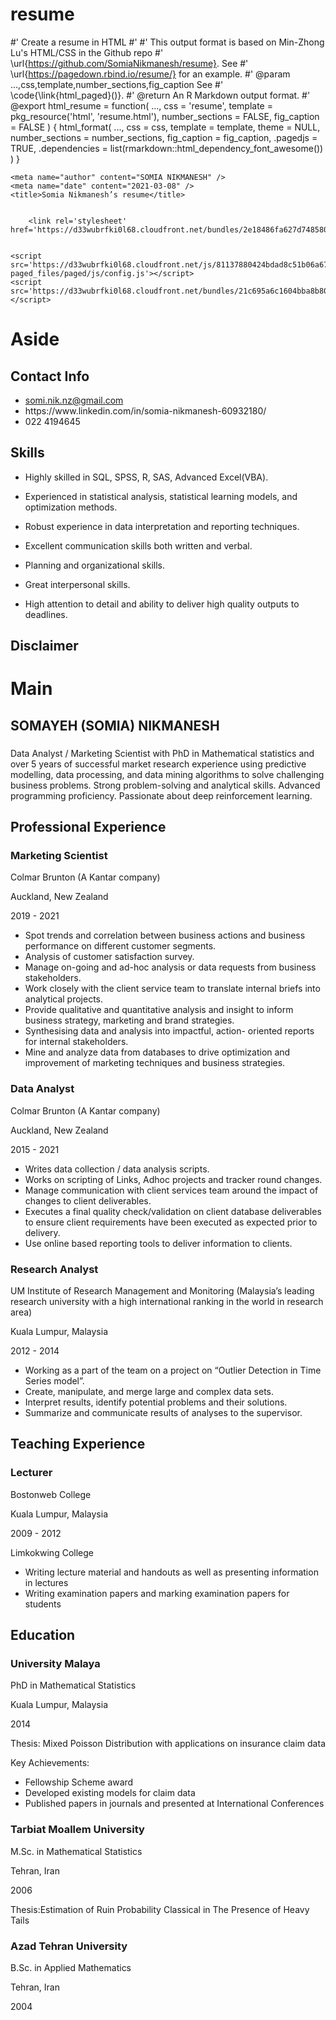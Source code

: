 # resume

#' Create a resume in HTML
#'
#' This output format is based on Min-Zhong Lu's HTML/CSS in the Github repo
#' \url{https://github.com/SomiaNikmanesh/resume}. See
#' \url{https://pagedown.rbind.io/resume/} for an example.
#' @param ...,css,template,number_sections,fig_caption See
#'   \code{\link{html_paged}()}.
#' @return An R Markdown output format.
#' @export
html_resume = function(
  ..., css = 'resume', template = pkg_resource('html', 'resume.html'),
  number_sections = FALSE, fig_caption = FALSE
) {
  html_format(
    ..., css = css, template = template, theme = NULL, number_sections = number_sections,
    fig_caption = fig_caption, .pagedjs = TRUE,
    .dependencies = list(rmarkdown::html_dependency_font_awesome())
  )
}

<!DOCTYPE html>
<html xmlns="http://www.w3.org/1999/xhtml">
  <head>
    <meta charset="utf-8" />
    <meta http-equiv="Content-Type" content="text/html; charset=utf-8" />
    <meta name="generator" content="pandoc" />
    <meta name="viewport" content="width=device-width, initial-scale=1">

    <meta name="author" content="SOMIA NIKMANESH" />
    <meta name="date" content="2021-03-08" />
    <title>Somia Nikmanesh’s resume</title>

    
        <link rel='stylesheet' href='https://d33wubrfki0l68.cloudfront.net/bundles/2e18486fa627d748580c3c26fcf2ff69bce17bb9.css'/>
    
    
    <script src='https://d33wubrfki0l68.cloudfront.net/js/81137880424bdad8c51b06a67b458ec2b9265923/jss-paged_files/paged/js/config.js'></script>
    <script src='https://d33wubrfki0l68.cloudfront.net/bundles/21c695a6c1604bba8b80dea520fddc3223d71594.js'></script>
    
    
  </head>
  <body>

<div id="aside" class="section level1">
<h1>Aside</h1>
<div id="contact" class="section level2">
<h2>Contact Info</h2>
<ul>
<li><i class="fa fa-envelope"></i> <a href="/cdn-cgi/l/email-protection#4b272221222a65323e0b243e3f2724242065282426" class="email"><span class="__cf_email__" data-cfemail="7e121714171f50070b3e110b0a12111115501d1113">somi.nik.nz@gmail.com</span></a></li>
<li><i class="fab fa-linkedin-in"></i>https://www.linkedin.com/in/somia-nikmanesh-60932180/</li>
<li><i class="fa fa-phone"></i> 022 4194645</li>
</ul>
</div>
<div id="skills" class="section level2">
<h2>Skills</h2>
<ul>
<li><p>Highly skilled in SQL, SPSS, R, SAS, Advanced Excel(VBA).</p></li>
<li><p>Experienced in statistical analysis, statistical learning models, and optimization methods.</p></li>
<li><p>Robust experience in data interpretation and reporting techniques.</p></li>
<li><p>Excellent communication skills both written and verbal.</p></li>
<li><p>Planning and organizational skills.</p></li>
<li><p>Great interpersonal skills.</p></li>
<li><p>High attention to detail and ability to deliver high quality outputs to deadlines.</p></li>
</ul>
</div>
<div id="disclaimer" class="section level2">
<h2>Disclaimer</h2>

</div>
</div>
<div id="main" class="section level1">
<h1>Main</h1>
<div id="title" class="section level2">
<h2>SOMAYEH (SOMIA) NIKMANESH</h2>
<div id="currently-searching-for-a-phd-student-position" class="section level3">
<h3></h3>
<p>Data Analyst / Marketing Scientist with PhD in Mathematical statistics and over 5 years of successful market research experience using predictive modelling,  data processing, and data mining algorithms to solve challenging business problems. Strong problem-solving and analytical skills. Advanced programming proficiency. Passionate about deep reinforcement learning.</p>
</div>
</div>


<div id="professional-experience" class="section level2" data-icon="suitcase">
<h2> Professional Experience</h2>
<div id="Marketing-Scientist" class="section level3">
<h3>Marketing Scientist</h3>
<p>Colmar Brunton (A Kantar company)</p>
<p>Auckland, New Zealand</p>
<p>2019 - 2021</p>
<div class="concise">
<ul>
<li>Spot trends and correlation between business actions and business performance on different customer segments.</li>
<li>Analysis of customer satisfaction survey.</li>
<li>Manage on-going and ad-hoc analysis or data requests from business stakeholders.</li>
<li>Work closely with the client service team to translate internal briefs into analytical projects.  </li>
<li>Provide qualitative and quantitative analysis and insight to inform business strategy, marketing and brand strategies.</li>
<li>Synthesising data and analysis into impactful, action- oriented reports for internal stakeholders.</li>
<li>Mine and analyze data from databases to drive optimization and improvement of marketing techniques and business strategies. </li>
</ul>
</div>
</div>
<div id="Data-Analyst" class="section level3">
<h3>Data Analyst</h3>
<p>Colmar Brunton (A Kantar company)</p>
<p>Auckland, New Zealand</p>
<p>2015 - 2021</p>
<div class="concise">
<ul>
<li>Writes data collection / data analysis scripts. </li>		
<li>Works on scripting of Links, Adhoc projects and tracker round changes. </li>
<li>Manage communication with client services team around the impact of changes to client deliverables.</li>
<li>Executes a final quality check/validation on client database deliverables to ensure client requirements have been executed as expected prior to delivery.</li>
<li>Use online based reporting tools to deliver information to clients.</li>
</ul>
</div>
</div>

<div id="Research-Analyst" class="section level3">
<h3>Research Analyst</h3>
<p>UM Institute of Research Management and Monitoring (Malaysia’s leading research university with a high international ranking in the world in research area)</p>
<p>Kuala Lumpur, Malaysia</p>
<p>2012 - 2014</p>
<div class="concise">
<ul>
<li>Working as a part of the team on a project on “Outlier Detection in Time Series model”.</li>
<li>Create, manipulate, and merge large and complex data sets.</li>
<li>Interpret results, identify potential problems and their solutions.</li>
<li>Summarize and communicate results of analyses to the supervisor.</li>
</ul>
</div>
</div>
</div>
<div id="teaching-experience" class="section level2" data-icon="chalkboard-teacher">
<h2> Teaching Experience</h2>
<div id="introduction-to-r-language-for-beginners." class="section level3">
<h3>Lecturer</h3>
<p>Bostonweb College</p>
<p>Kuala Lumpur, Malaysia</p>
<p>2009 - 2012</p>
<p>Limkokwing College</p>
<ul>
<li> Writing lecture material and handouts as well as presenting information in lectures </li>
<li> Writing examination papers and marking examination papers for students</li>
</ul>
</div>
</div>



<div id="education" class="section level2" data-icon="graduation-cap" data-concise="true">
<h2> Education</h2>
<div id="Kuala Lumpur-University Malaya" class="section level3">
<h3>University Malaya</h3>
<p>PhD in Mathematical Statistics</p>
<p>Kuala Lumpur, Malaysia</p>
<p>2014</p>
<p>Thesis: Mixed Poisson Distribution with applications on insurance claim data</p>
<p> Key Achievements: </p>
<p>
<ul> 
<li>Fellowship Scheme award</li>
<li>Developed existing models for claim data</li> 
<li>Published papers in journals and presented at International Conferences</li>
</ul>
</p>
</div>
<div id="Tehran-Tarbiat Moallem University" class="section level3">
<h3>Tarbiat Moallem University</h3>
<p>M.Sc. in Mathematical Statistics</p>
<p>Tehran, Iran</p>
<p>2006</p>
<p>Thesis:Estimation of Ruin Probability Classical in The Presence of Heavy Tails</p>
</div>

<div id="Tehran-Azad Tehran University" class="section level3">
<h3>Azad Tehran University</h3>
<p>B.Sc. in Applied Mathematics</p>
<p>Tehran, Iran</p>
<p>2004</p>
</div>
</div>





<script data-cfasync="false" src="/cdn-cgi/scripts/5c5dd728/cloudflare-static/email-decode.min.js"></script><script>
(function() {
  var i, s, j, el, els;
  var create_el = function(type, className, content, isHTML) {
    var el = document.createElement(type);
    if (className) el.className = className;
    if (content) {
      if (isHTML) {el.innerHTML = content;} else {el.innerText = content;}
    }
    return el;
  }

  // replace h2 title with h1
  var title = document.getElementById('title').querySelector('h2');
  title.parentNode.replaceChild(create_el('h1', false, title.innerHTML, true), title);

  // add the class .aside to #aside
  el = document.getElementById('aside');
  if (el) el.className += ' aside';

  // tweak class names of sections, and add icons
  els = document.getElementById('main').querySelectorAll('.level2');
  for (i = 0; i < els.length; i++) {
    el = els[i];
    if (i === 0 && el.id === 'title') continue;
    el.className += ' main-block';
    if (el.dataset['concise']) el.className += ' concise';
    // if there is no icon, add an icon:
    if (el.firstElementChild.firstChild && el.firstElementChild.firstChild.nodeName !== 'I') {
      s = el.dataset['icon'] || 'bookmark';
      el.firstElementChild.insertBefore(create_el('i', 'fa fa-' + s), el.firstElementChild.firstChild);
    }
  }

  // tweak class names of blocks in sections
  els = document.getElementById('main').querySelectorAll('.level3');
  for (i = 0; i < els.length; i++) {
    el = els[i];
    if (el.parentNode.id === 'title') continue;
    el.className += ' blocks';
    el.innerHTML = '<div class="date"></div>' + '<div class="decorator"></div>' +
      '<div class="details"><header></header><div></div></div>' + el.innerHTML;
    var ps = el.querySelectorAll('p');
    // move the date paragraph to the date div
    if (ps.length >= 3) {
      s = ps[2].innerText;
      s = s === 'N/A' ? [] : s.split(' - ');
      el.removeChild(ps[2]);
      for (j = 0; j < s.length && j < 2; j++) {
        el.children[0].appendChild(create_el('span', false, s[j]))
      }
    }
    // move title, description, location to the details div
    (function(h) {
      h.appendChild(el.children[3]);
      var p = el.children[3];  // description
      if (p.innerText !== 'N/A') {
        h.appendChild(create_el('span', 'place', p.innerHTML, true));
      }
      el.removeChild(p);
      p = el.children[3];  // location
      if (p.innerText !== 'N/A') {
        s = create_el('span', 'location', p.innerHTML, true);
        s.innerHTML = '<i class="fa fa-map-marker-alt"></i> ' + s.innerHTML;
        h.appendChild(s);
      }
      el.removeChild(p);
    })(el.children[2].firstElementChild);
    // move the rest of content in a block into the last div of the details div
    s = el.children[2];
    while (j = s.nextSibling) {
      if (j.className === 'aside') { s = j; continue; }
      el.children[2].lastElementChild.append(j);
    }
  }
})();
</script>


  </body>
 </html> 
